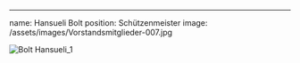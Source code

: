 ---
name: Hansueli Bolt
position: Schützenmeister
image: /assets/images/Vorstandsmitglieder-007.jpg

![Bolt Hansueli_1](https://github.com/sportschuetzen-teufenthal/website/assets/147444210/bfa7745b-6575-4b39-9808-169d319edfdb)
